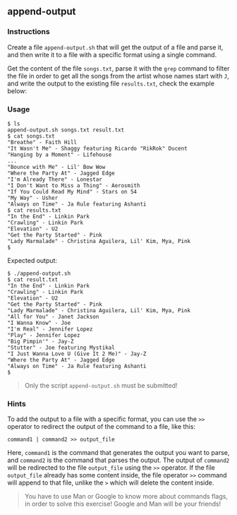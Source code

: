 ## append-output

### Instructions

Create a file `append-output.sh` that will get the output of a file and parse it, and then write it to a file with a specific format using a single command.

Get the content of the file `songs.txt`, parse it with the `grep` command to filter the file in order to get all the songs from the artist whose names start with `J`, and write the output to the existing file `results.txt`, check the example below:

### Usage

```console
$ ls
append-output.sh songs.txt result.txt
$ cat songs.txt
"Breathe" - Faith Hill
"It Wasn't Me" - Shaggy featuring Ricardo "RikRok" Ducent
"Hanging by a Moment" - Lifehouse
...
"Bounce with Me" - Lil' Bow Wow
"Where the Party At" - Jagged Edge
"I'm Already There" - Lonestar
"I Don't Want to Miss a Thing" - Aerosmith
"If You Could Read My Mind" - Stars on 54
"My Way" - Usher
"Always on Time" - Ja Rule featuring Ashanti
$ cat results.txt
"In the End" - Linkin Park
"Crawling" - Linkin Park
"Elevation" - U2
"Get the Party Started" - Pink
"Lady Marmalade" - Christina Aguilera, Lil' Kim, Mya, Pink
$
```

Expected output:

```console
$ ./append-output.sh
$ cat result.txt
"In the End" - Linkin Park
"Crawling" - Linkin Park
"Elevation" - U2
"Get the Party Started" - Pink
"Lady Marmalade" - Christina Aguilera, Lil' Kim, Mya, Pink
"All for You" - Janet Jackson
"I Wanna Know" - Joe
"I'm Real" - Jennifer Lopez
"Play" - Jennifer Lopez
"Big Pimpin'" - Jay-Z
"Stutter" - Joe featuring Mystikal
"I Just Wanna Love U (Give It 2 Me)" - Jay-Z
"Where the Party At" - Jagged Edge
"Always on Time" - Ja Rule featuring Ashanti
$
```

> Only the script `append-output.sh` must be submitted!

### Hints

To add the output to a file with a specific format, you can use the `>>` operator to redirect the output of the command to a file, like this:

`command1 | command2 >> output_file`

Here, `command1` is the command that generates the output you want to parse, and `command2` is the command that parses the output. The output of `command2` will be redirected to the file `output_file` using the `>>` operator. If the file `output_file` already has some content inside, the file operator `>>` command will append to that file, unlike the `>` which will delete the content inside.

> You have to use Man or Google to know more about commands flags, in order to solve this exercise!
> Google and Man will be your friends!
